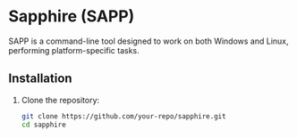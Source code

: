 # Sapphire (SAPP)

SAPP is a command-line tool designed to work on both Windows and Linux, performing platform-specific tasks.

## Installation

1. Clone the repository:
   ```bash
   git clone https://github.com/your-repo/sapphire.git
   cd sapphire
